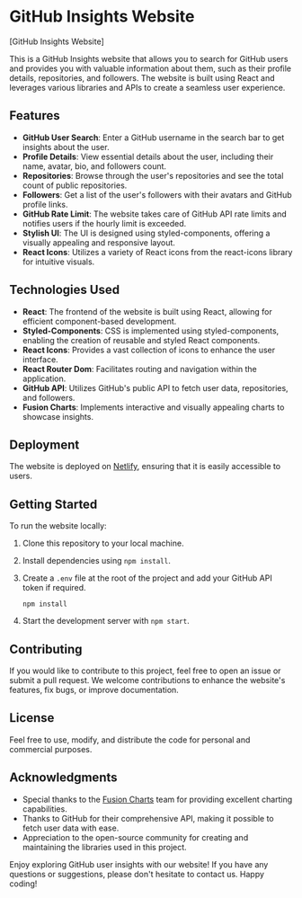 # GitHub Insights Website

[GitHub Insights Website]

This is a GitHub Insights website that allows you to search for GitHub users and provides you with valuable information about them, such as their profile details, repositories, and followers. The website is built using React and leverages various libraries and APIs to create a seamless user experience.

## Features

- **GitHub User Search**: Enter a GitHub username in the search bar to get insights about the user.
- **Profile Details**: View essential details about the user, including their name, avatar, bio, and followers count.
- **Repositories**: Browse through the user's repositories and see the total count of public repositories.
- **Followers**: Get a list of the user's followers with their avatars and GitHub profile links.
- **GitHub Rate Limit**: The website takes care of GitHub API rate limits and notifies users if the hourly limit is exceeded.
- **Stylish UI**: The UI is designed using styled-components, offering a visually appealing and responsive layout.
- **React Icons**: Utilizes a variety of React icons from the react-icons library for intuitive visuals.

## Technologies Used

- **React**: The frontend of the website is built using React, allowing for efficient component-based development.
- **Styled-Components**: CSS is implemented using styled-components, enabling the creation of reusable and styled React components.
- **React Icons**: Provides a vast collection of icons to enhance the user interface.
- **React Router Dom**: Facilitates routing and navigation within the application.
- **GitHub API**: Utilizes GitHub's public API to fetch user data, repositories, and followers.
- **Fusion Charts**: Implements interactive and visually appealing charts to showcase insights.

## Deployment

The website is deployed on [Netlify](https://www.netlify.com/), ensuring that it is easily accessible to users.

## Getting Started

To run the website locally:

1. Clone this repository to your local machine.
2. Install dependencies using `npm install`.
3. Create a `.env` file at the root of the project and add your GitHub API token if required.

   ```plaintext
   npm install 
   ```

4. Start the development server with `npm start`.

## Contributing

If you would like to contribute to this project, feel free to open an issue or submit a pull request. We welcome contributions to enhance the website's features, fix bugs, or improve documentation.

## License

Feel free to use, modify, and distribute the code for personal and commercial purposes.

## Acknowledgments

- Special thanks to the [Fusion Charts](https://www.fusioncharts.com/) team for providing excellent charting capabilities.
- Thanks to GitHub for their comprehensive API, making it possible to fetch user data with ease.
- Appreciation to the open-source community for creating and maintaining the libraries used in this project.

Enjoy exploring GitHub user insights with our website! If you have any questions or suggestions, please don't hesitate to contact us. Happy coding!
